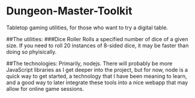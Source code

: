 # Dungeon-Master-Toolkit
Tabletop gaming utilities, for those who want to try a digital table.

##The utilities:
###Dice Roller
Rolls a specified number of dice of a given size.  If you need to roll 20 instances of 8-sided dice, it may be faster than doing so phyisically.

##The technologies:
Primarily, nodejs.  There will probably be more JavaScript libraries as I get deeper into the project, but for now, node is a quick way to get started,
a technology that I have been meaning to learn, and a good way to later integrate these tools into a nice webapp that may allow for online game sessions.
